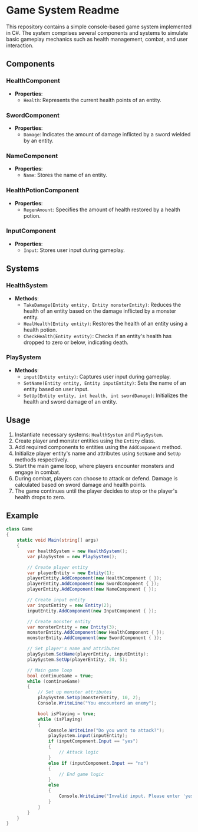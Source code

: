 # Game System Readme

This repository contains a simple console-based game system implemented in C#. The system comprises several components and systems to simulate basic gameplay mechanics such as health management, combat, and user interaction.

## Components

### HealthComponent
- **Properties**:
  - `Health`: Represents the current health points of an entity.

### SwordComponent
- **Properties**:
  - `Damage`: Indicates the amount of damage inflicted by a sword wielded by an entity.

### NameComponent
- **Properties**:
  - `Name`: Stores the name of an entity.

### HealthPotionComponent
- **Properties**:
  - `RegenAmount`: Specifies the amount of health restored by a health potion.

### InputComponent
- **Properties**:
  - `Input`: Stores user input during gameplay.

## Systems

### HealthSystem
- **Methods**:
  - `TakeDamage(Entity entity, Entity monsterEntity)`: Reduces the health of an entity based on the damage inflicted by a monster entity.
  - `HealHealth(Entity entity)`: Restores the health of an entity using a health potion.
  - `CheckHealth(Entity entity)`: Checks if an entity's health has dropped to zero or below, indicating death.

### PlaySystem
- **Methods**:
  - `input(Entity entity)`: Captures user input during gameplay.
  - `SetName(Entity entity, Entity inputEntity)`: Sets the name of an entity based on user input.
  - `SetUp(Entity entity, int health, int swordDamage)`: Initializes the health and sword damage of an entity.

## Usage

1. Instantiate necessary systems: `HealthSystem` and `PlaySystem`.
2. Create player and monster entities using the `Entity` class.
3. Add required components to entities using the `AddComponent` method.
4. Initialize player entity's name and attributes using `SetNam`e and `SetUp` methods respectively.
5. Start the main game loop, where players encounter monsters and engage in combat.
6. During combat, players can choose to attack or defend. Damage is calculated based on sword damage and health points.
7. The game continues until the player decides to stop or the player's health drops to zero.

## Example

```csharp
class Game
{
    static void Main(string[] args)
    {
        var healthSystem = new HealthSystem();
        var playSystem = new PlaySystem();

        // Create player entity
        var playerEntity = new Entity(1);
        playerEntity.AddComponent(new HealthComponent { });
        playerEntity.AddComponent(new SwordComponent { });
        playerEntity.AddComponent(new NameComponent { });

        // Create input entity
        var inputEntity = new Entity(2);
        inputEntity.AddComponent(new InputComponent { });

        // Create monster entity
        var monsterEntity = new Entity(3);
        monsterEntity.AddComponent(new HealthComponent { });
        monsterEntity.AddComponent(new SwordComponent { });

        // Set player's name and attributes
        playSystem.SetName(playerEntity, inputEntity);
        playSystem.SetUp(playerEntity, 20, 5);

        // Main game loop
        bool continueGame = true;
        while (continueGame)
        {
            // Set up monster attributes
            playSystem.SetUp(monsterEntity, 10, 2);
            Console.WriteLine("You encounterd an enemy");

            bool isPlaying = true;
            while (isPlaying)
            {
                Console.WriteLine("Do you want to attack?");
                playSystem.input(inputEntity);
                if (inputComponent.Input == "yes")
                {
                    // Attack logic
                }
                else if (inputComponent.Input == "no")
                {
                    // End game logic
                }
                else
                {
                    Console.WriteLine("Invalid input. Please enter 'yes' or 'no'.");
                }
            }
        }
    }
}